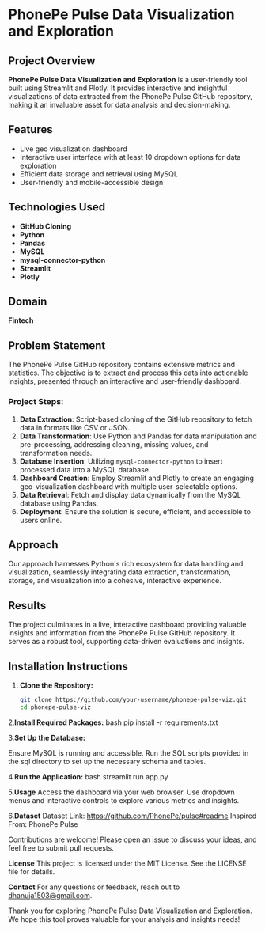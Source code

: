 # PhonePe Pulse Data Visualization and Exploration

## Project Overview

**PhonePe Pulse Data Visualization and Exploration** is a user-friendly tool built using Streamlit and Plotly. It provides interactive and insightful visualizations of data extracted from the PhonePe Pulse GitHub repository, making it an invaluable asset for data analysis and decision-making.

## Features

- Live geo visualization dashboard
- Interactive user interface with at least 10 dropdown options for data exploration
- Efficient data storage and retrieval using MySQL
- User-friendly and mobile-accessible design

## Technologies Used

- **GitHub Cloning**
- **Python**
- **Pandas**
- **MySQL**
- **mysql-connector-python**
- **Streamlit**
- **Plotly**

## Domain

**Fintech**

## Problem Statement

The PhonePe Pulse GitHub repository contains extensive metrics and statistics. The objective is to extract and process this data into actionable insights, presented through an interactive and user-friendly dashboard.

### Project Steps:

1. **Data Extraction**: Script-based cloning of the GitHub repository to fetch data in formats like CSV or JSON.
2. **Data Transformation**: Use Python and Pandas for data manipulation and pre-processing, addressing cleaning, missing values, and transformation needs.
3. **Database Insertion**: Utilizing `mysql-connector-python` to insert processed data into a MySQL database.
4. **Dashboard Creation**: Employ Streamlit and Plotly to create an engaging geo-visualization dashboard with multiple user-selectable options.
5. **Data Retrieval**: Fetch and display data dynamically from the MySQL database using Pandas.
6. **Deployment**: Ensure the solution is secure, efficient, and accessible to users online.

## Approach

Our approach harnesses Python's rich ecosystem for data handling and visualization, seamlessly integrating data extraction, transformation, storage, and visualization into a cohesive, interactive experience.

## Results

The project culminates in a live, interactive dashboard providing valuable insights and information from the PhonePe Pulse GitHub repository. It serves as a robust tool, supporting data-driven evaluations and insights.

## Installation Instructions

1. **Clone the Repository:**
   ```bash
   git clone https://github.com/your-username/phonepe-pulse-viz.git
   cd phonepe-pulse-viz

2.**Install Required Packages:**
    bash
    pip install -r requirements.txt

3.**Set Up the Database:**

   Ensure MySQL is running and accessible.
   Run the SQL scripts provided in the sql directory to set up the necessary schema and tables.

4.**Run the Application:**
   bash
   streamlit run app.py

5.**Usage**
  Access the dashboard via your web browser.
  Use dropdown menus and interactive controls to explore various metrics and insights.

6.**Dataset**
  Dataset Link: https://github.com/PhonePe/pulse#readme
  Inspired From: PhonePe Pulse

Contributions are welcome! Please open an issue to discuss your ideas, and feel free to submit pull requests.

**License**
This project is licensed under the MIT License. See the LICENSE file for details.

**Contact**
For any questions or feedback, reach out to dhanuja1503@gmail.com.

Thank you for exploring PhonePe Pulse Data Visualization and Exploration. We hope this tool proves valuable for your analysis and insights needs!
 
